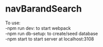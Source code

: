 # navBarandSearch

To use:<br>
 -npm run dev:  to start webpack <br>
 -npm run db-setup: to create/seed database<br>
 -npm start to start server at localhost:3108<br>
